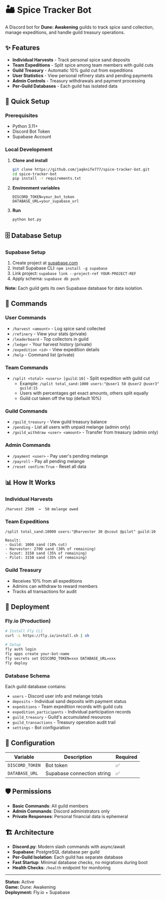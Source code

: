 # 🏜️ Spice Tracker Bot

A Discord bot for **Dune: Awakening** guilds to track spice sand collection, manage expeditions, and handle guild treasury operations.

## ✨ Features

- **Individual Harvests** - Track personal spice sand deposits
- **Team Expeditions** - Split spice among team members with guild cuts
- **Guild Treasury** - Automatic 10% guild cut from expeditions
- **User Statistics** - View personal refinery stats and pending payments
- **Admin Controls** - Treasury withdrawals and payment processing
- **Per-Guild Databases** - Each guild has isolated data

## 🚀 Quick Setup

### Prerequisites
- Python 3.11+
- Discord Bot Token
- Supabase Account

### Local Development

1. **Clone and install**
   ```bash
   git clone https://github.com/jaqknife777/spice-tracker-bot.git
   cd spice-tracker-bot
   pip install -r requirements.txt
   ```

2. **Environment variables**
   ```env
   DISCORD_TOKEN=your_bot_token
   DATABASE_URL=your_supabase_url
   ```

3. **Run**
   ```bash
   python bot.py
   ```

## 🗄️ Database Setup

### Supabase Setup
1. Create project at [supabase.com](https://supabase.com)
2. Install Supabase CLI: `npm install -g supabase`
3. Link project: `supabase link --project-ref YOUR-PROJECT-REF`
4. Apply schema: `supabase db push`

**Note:** Each guild gets its own Supabase database for data isolation.

## 🤖 Commands

### User Commands
- `/harvest <amount>` - Log spice sand collected
- `/refinery` - View your stats (private)
- `/leaderboard` - Top collectors in guild
- `/ledger` - Your harvest history (private)
- `/expedition <id>` - View expedition details
- `/help` - Command list (private)

### Team Commands
- `/split <total> <users> [guild:10]` - Split expedition with guild cut
  - Example: `/split total_sand:1000 users:"@user1 50 @user2 @user3" guild:15`
  - Users with percentages get exact amounts, others split equally
  - Guild cut taken off the top (default 10%)

### Guild Commands
- `/guild_treasury` - View guild treasury balance
- `/pending` - List all users with unpaid melange (admin only)
- `/guild_withdraw <user> <amount>` - Transfer from treasury (admin only)

### Admin Commands

- `/payment <user>` - Pay user's pending melange
- `/payroll` - Pay all pending melange
- `/reset confirm:True` - Reset all data

## 📊 How It Works

### Individual Harvests
```
/harvest 2500  →  50 melange owed
```

### Team Expeditions
```
/split total_sand:10000 users:"@harvester 30 @scout @pilot" guild:10

Result:
- Guild: 1000 sand (10% cut)
- Harvester: 2700 sand (30% of remaining)
- Scout: 3150 sand (35% of remaining) 
- Pilot: 3150 sand (35% of remaining)
```

### Guild Treasury
- Receives 10% from all expeditions
- Admins can withdraw to reward members
- Tracks all transactions for audit

## 🚀 Deployment

### Fly.io (Production)
```bash
# Install Fly CLI
curl -L https://fly.io/install.sh | sh

# Setup
fly auth login
fly apps create your-bot-name
fly secrets set DISCORD_TOKEN=xxx DATABASE_URL=xxx
fly deploy
```

### Database Schema
Each guild database contains:
- `users` - Discord user info and melange totals
- `deposits` - Individual sand deposits with payment status
- `expeditions` - Team expedition records with guild cuts
- `expedition_participants` - Individual participation records
- `guild_treasury` - Guild's accumulated resources
- `guild_transactions` - Treasury operation audit trail
- `settings` - Bot configuration

## 🔧 Configuration

| Variable | Description | Required |
|----------|-------------|----------|
| `DISCORD_TOKEN` | Bot token | ✅ |
| `DATABASE_URL` | Supabase connection string | ✅ |


## 🛡️ Permissions

- **Basic Commands**: All guild members
- **Admin Commands**: Discord administrators only
- **Private Responses**: Personal financial data is ephemeral

## 🏗️ Architecture

- **Discord.py**: Modern slash commands with async/await
- **Supabase**: PostgreSQL database per guild
- **Per-Guild Isolation**: Each guild has separate database
- **Fast Startup**: Minimal database checks, no migrations during boot
- **Health Checks**: `/health` endpoint for monitoring

---

**Status:** Active  
**Game:** Dune: Awakening  
**Deployment:** Fly.io + Supabase